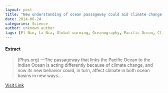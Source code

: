 ```yaml
---
layout: post
title: "New understanding of ocean passageway could aid climate change forecasts"
date: 2014-06-24
categories: Science
author: unknown author
tags: [El Nio, La Nia, Global warming, Oceanography, Pacific Ocean, Climate, Physical oceanography, Environmental science, Hydrology, Atmosphere of Earth, Global natural environment, Earth sciences, Physical geography, Meteorology, Climatology, Atmospheric sciences, Oceans, Applied and interdisciplinary physics, Hydrography, Nature]
---
```





#### Extract
>(Phys.org) —The passageway that links the Pacific Ocean to the Indian Ocean is acting differently because of climate change, and now its new behavior could, in turn, affect climate in both ocean basins in new ways....



[Visit Link](http://phys.org/news322813622.html)


